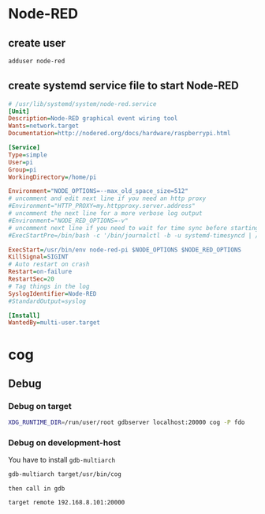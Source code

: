 # Node-RED

## create user

```bash
adduser node-red
```


## create systemd service file to start Node-RED

```ini
# /usr/lib/systemd/system/node-red.service
[Unit]
Description=Node-RED graphical event wiring tool
Wants=network.target
Documentation=http://nodered.org/docs/hardware/raspberrypi.html

[Service]
Type=simple
User=pi
Group=pi
WorkingDirectory=/home/pi

Environment="NODE_OPTIONS=--max_old_space_size=512"
# uncomment and edit next line if you need an http proxy
#Environment="HTTP_PROXY=my.httpproxy.server.address"
# uncomment the next line for a more verbose log output
#Environment="NODE_RED_OPTIONS=-v"
# uncomment next line if you need to wait for time sync before starting
#ExecStartPre=/bin/bash -c '/bin/journalctl -b -u systemd-timesyncd | /bin/grep -q "systemd-timesyncd\[.*\]: Initial synchronization to time server"'

ExecStart=/usr/bin/env node-red-pi $NODE_OPTIONS $NODE_RED_OPTIONS
KillSignal=SIGINT
# Auto restart on crash
Restart=on-failure
RestartSec=20
# Tag things in the log
SyslogIdentifier=Node-RED
#StandardOutput=syslog

[Install]
WantedBy=multi-user.target
```

# cog
## Debug

### Debug on target

```bash
XDG_RUNTIME_DIR=/run/user/root gdbserver localhost:20000 cog -P fdo
```

### Debug on development-host

You have to install `gdb-multiarch`

```bash
gdb-multiarch target/usr/bin/cog
```

	then call in gdb

```
target remote 192.168.8.101:20000
```



